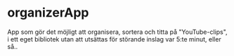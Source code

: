 # organizerApp
App som gör det möjligt att organisera, sortera och titta på "YouTube-clips", i ett eget bibliotek utan att utsättas för störande inslag var 5:te minut, eller så..
